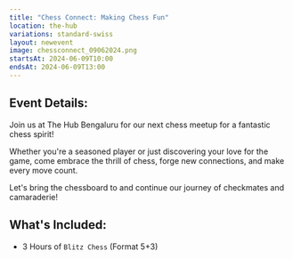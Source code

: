 ```yaml
---
title: "Chess Connect: Making Chess Fun"
location: the-hub
variations: standard-swiss
layout: newevent
image: chessconnect_09062024.png
startsAt: 2024-06-09T10:00
endsAt: 2024-06-09T13:00
---
```

## Event Details:

Join us at The Hub Bengaluru for our next chess meetup for a fantastic chess
spirit!

Whether you're a seasoned player or just discovering your love
for the game, come embrace the thrill of chess, forge new connections, and
make every move count. 

Let's bring the chessboard to and continue our
journey of checkmates and camaraderie!

## What's Included:
- 3 Hours of `Blitz Chess` (Format 5+3)